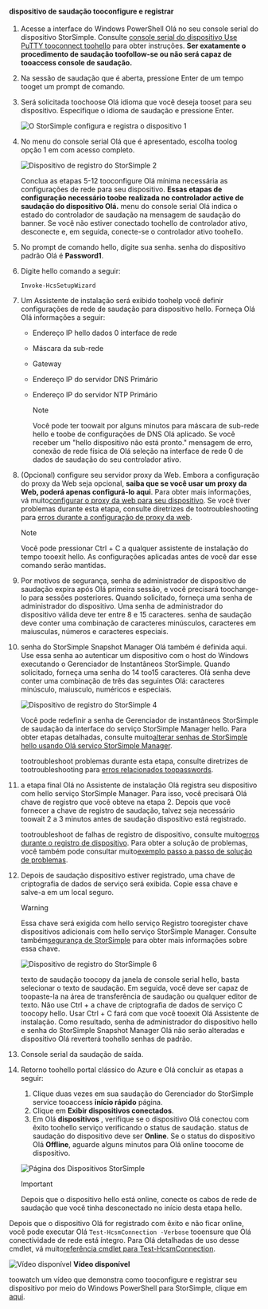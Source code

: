 <!--author=alkohli last changed: 12/01/15-->


#### <a name="tooconfigure-and-register-hello-device"></a>dispositivo de saudação tooconfigure e registrar
1. Acesse a interface do Windows PowerShell Olá no seu console serial do dispositivo StorSimple. Consulte [console serial do dispositivo Use PuTTY tooconnect toohello](#use-putty-to-connect-to-the-device-serial-console) para obter instruções. **Ser exatamente o procedimento de saudação toofollow-se ou não será capaz de tooaccess console de saudação.**
2. Na sessão de saudação que é aberta, pressione Enter de um tempo tooget um prompt de comando. 
3. Será solicitada toochoose Olá idioma que você deseja tooset para seu dispositivo. Especifique o idioma de saudação e pressione Enter. 
   
    ![O StorSimple configura e registra o dispositivo 1](./media/storsimple-configure-and-register-device/HCS_RegisterYourDevice1-include.png)
4. No menu do console serial Olá que é apresentado, escolha toolog opção 1 em com acesso completo. 
   
    ![Dispositivo de registro do StorSimple 2](./media/storsimple-configure-and-register-device/HCS_RegisterYourDevice2-include.png)
   
     Conclua as etapas 5-12 tooconfigure Olá mínima necessária as configurações de rede para seu dispositivo. **Essas etapas de configuração necessário toobe realizada no controlador active de saudação do dispositivo Olá.** menu do console serial Olá indica o estado do controlador de saudação na mensagem de saudação do banner. Se você não estiver conectado toohello de controlador ativo, desconecte e, em seguida, conecte-se o controlador ativo toohello.
5. No prompt de comando hello, digite sua senha. senha do dispositivo padrão Olá é **Password1**.
6. Digite hello comando a seguir:
   
     `Invoke-HcsSetupWizard` 
7. Um Assistente de instalação será exibido toohelp você definir configurações de rede de saudação para dispositivo hello. Forneça Olá Olá informações a seguir: 
   
   * Endereço IP hello dados 0 interface de rede
   * Máscara da sub-rede
   * Gateway
   * Endereço IP do servidor DNS Primário
   * Endereço IP do servidor NTP Primário
     
     > [!NOTE]
     > Você pode ter toowait por alguns minutos para máscara de sub-rede hello e toobe de configurações de DNS Olá aplicado. Se você receber um "hello dispositivo não está pronto." mensagem de erro, conexão de rede física de Olá seleção na interface de rede 0 de dados de saudação do seu controlador ativo.
     > 
     > 
8. (Opcional) configure seu servidor proxy da Web. Embora a configuração do proxy da Web seja opcional, **saiba que se você usar um proxy da Web, poderá apenas configurá-lo aqui**. Para obter mais informações, vá muito[configurar o proxy da web para seu dispositivo](../articles/storsimple/storsimple-configure-web-proxy.md). Se você tiver problemas durante esta etapa, consulte diretrizes de tootroubleshooting para [erros durante a configuração de proxy da web](../articles/storsimple/storsimple-troubleshoot-deployment.md#errors-during-the-optional-web-proxy-settings).

     > [!NOTE]
     > Você pode pressionar Ctrl + C a qualquer assistente de instalação do tempo tooexit hello. As configurações aplicadas antes de você dar esse comando serão mantidas.

1. Por motivos de segurança, senha de administrador de dispositivo de saudação expira após Olá primeira sessão, e você precisará toochange-lo para sessões posteriores. Quando solicitado, forneça uma senha de administrador do dispositivo. Uma senha de administrador do dispositivo válida deve ter entre 8 e 15 caracteres. senha de saudação deve conter uma combinação de caracteres minúsculos, caracteres em maiusculas, números e caracteres especiais.
2. senha do StorSimple Snapshot Manager Olá também é definida aqui. Use essa senha ao autenticar um dispositivo com o host do Windows executando o Gerenciador de Instantâneos StorSimple. Quando solicitado, forneça uma senha do 14 too15 caracteres. Olá senha deve conter uma combinação de três das seguintes Olá: caracteres minúsculo, maiusculo, numéricos e especiais. 
   
   ![Dispositivo de registro do StorSimple 4](./media/storsimple-configure-and-register-device/HCS_RegisterYourDevice4-include.png)
   
   Você pode redefinir a senha de Gerenciador de instantâneos StorSimple de saudação da interface do serviço StorSimple Manager hello. Para obter etapas detalhadas, consulte muito[alterar senhas de StorSimple hello usando Olá serviço StorSimple Manager](../articles/storsimple/storsimple-change-passwords.md).
   
   tootroubleshoot problemas durante esta etapa, consulte diretrizes de tootroubleshooting para [erros relacionados toopasswords](../articles/storsimple/storsimple-troubleshoot-deployment.md#errors-related-to-device-administrator-and-storsimple-snapshot-manager-passwords).
3. a etapa final Olá no Assistente de instalação Olá registra seu dispositivo com hello serviço StorSimple Manager. Para isso, você precisará Olá chave de registro que você obteve na etapa 2. Depois que você fornecer a chave de registro de saudação, talvez seja necessário toowait 2 a 3 minutos antes de saudação dispositivo está registrado.
   
   tootroubleshoot de falhas de registro de dispositivo, consulte muito[erros durante o registro de dispositivo](../articles/storsimple/storsimple-troubleshoot-deployment.md#errors-during-device-registration). Para obter a solução de problemas, você também pode consultar muito[exemplo passo a passo de solução de problemas](../articles/storsimple/storsimple-troubleshoot-deployment.md#step-by-step-storsimple-troubleshooting-example).
4. Depois de saudação dispositivo estiver registrado, uma chave de criptografia de dados de serviço será exibida. Copie essa chave e salve-a em um local seguro.
   
   > [!WARNING]
   > Essa chave será exigida com hello serviço Registro tooregister chave dispositivos adicionais com hello serviço StorSimple Manager. Consulte também[segurança de StorSimple](../articles/storsimple/storsimple-security.md) para obter mais informações sobre essa chave.
   > 
   > 
   
    ![Dispositivo de registro do StorSimple 6](./media/storsimple-configure-and-register-device/HCS_RegisterYourDevice6-include.png)
   
    texto de saudação toocopy da janela de console serial hello, basta selecionar o texto de saudação. Em seguida, você deve ser capaz de toopaste-la na área de transferência de saudação ou qualquer editor de texto. Não use Ctrl + a chave de criptografia de dados de serviço C toocopy hello. Usar Ctrl + C fará com que você tooexit Olá Assistente de instalação. Como resultado, senha de administrador do dispositivo hello e senha do StorSimple Snapshot Manager Olá não serão alteradas e dispositivo Olá reverterá toohello senhas de padrão.
5. Console serial da saudação de saída.
6. Retorno toohello portal clássico do Azure e Olá concluir as etapas a seguir:
   
   1. Clique duas vezes em sua saudação do Gerenciador do StorSimple service tooaccess **início rápido** página.
   2. Clique em **Exibir dispositivos conectados**.
   3. Em Olá **dispositivos** , verifique se o dispositivo Olá conectou com êxito toohello serviço verificando o status de saudação. status de saudação do dispositivo deve ser **Online**. Se o status do dispositivo Olá **Offline**, aguarde alguns minutos para Olá online toocome de dispositivo.
   
   ![Página dos Dispositivos StorSimple](./media/storsimple-configure-and-register-device/HCS_DevicesPageM-include.png) 
   
   > [!IMPORTANT]
   > Depois que o dispositivo hello está online, conecte os cabos de rede de saudação que você tinha desconectado no início desta etapa hello.
   > 
   > 

Depois que o dispositivo Olá for registrado com êxito e não ficar online, você pode executar Olá `Test-HcsmConnection -Verbose` tooensure que Olá conectividade de rede está íntegro. Para Olá detalhadas de uso desse cmdlet, vá muito[referência cmdlet para Test-HcsmConnection](https://technet.microsoft.com/library/dn715782.aspx).

![Vídeo disponível](./media/storsimple-configure-and-register-device/Video_icon.png) **Vídeo disponível**

toowatch um vídeo que demonstra como tooconfigure e registrar seu dispositivo por meio do Windows PowerShell para StorSimple, clique em [aqui](https://azure.microsoft.com/documentation/videos/initialize-the-storsimple-appliance/).

